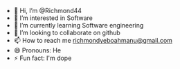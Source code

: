 - 👋 Hi, I’m @Richmond44
- 👀 I’m interested in Software
- 🌱 I’m currently learning Software engineering
- 💞️ I’m looking to collaborate on github
- 📫 How to reach me richmondyeboahmanu@gmail.com
- 😄 Pronouns: He
- ⚡ Fun fact: I'm dope

<!---
Richmond44/Richmond44 is a ✨ special ✨ repository because its `README.md` (this file) appears on your GitHub profile.
You can click the Preview link to take a look at your changes.
--->
